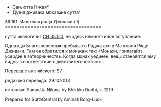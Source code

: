 * Саньютта Никая*
* Дутия дживака мбхаване сутта*

35\.161\. Манговая роща Дживаки \(II\)
\=\=\=\=\=\=\=\=\=\=\=\=\=\=\=\=\=\=\=\=\=\=\=\=\=\=\=\=\=\=\=\=\=\=

сутта аналогична [СН 35\.160](/sn35\.160/ru/sv), но здесь немного иное вступление:

Однажды Благословенный пребывал в Раджагахе в Манговой Роще Дживаки\. Там он обратился к монахам так: «Монахи, прилагайте усердие в затворничестве\. Когда монах уединён, вещи становятся ему видны в соответствии с действительностью»…

Перевод с английского: SV

редакция перевода: 29\.10\.2013

источник: Samyutta Nikaya by Bhikkhu Bodhi, p\. 1219

Prepared for SuttaCentral by Aminah Borg\-Luck\.